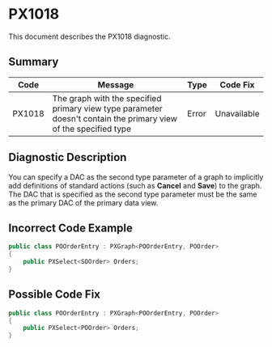 # PX1018
This document describes the PX1018 diagnostic.

## Summary

| Code   | Message                                                                                                         | Type    | Code Fix    | 
| ------ | --------------------------------------------------------------------------------------------------------------- | ------- | ----------- | 
| PX1018 | The graph with the specified primary view type parameter doesn't contain the primary view of the specified type | Error   | Unavailable |

## Diagnostic Description
You can specify a DAC as the second type parameter of a graph to implicitly add definitions of standard actions (such as **Cancel** and **Save**) to the graph. The DAC that is specified as the second type parameter must be the same as the primary DAC of the primary data view.

## Incorrect Code Example

```C#
public class POOrderEntry : PXGraph<POOrderEntry, POOrder>
{
    public PXSelect<SOOrder> Orders;
}
```

## Possible Code Fix

```C#
public class POOrderEntry : PXGraph<POOrderEntry, POOrder>
{
    public PXSelect<POOrder> Orders;
}
```